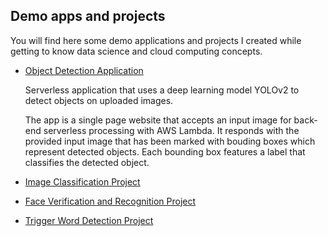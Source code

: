 ## Demo apps and projects
You will find here some demo applications and projects I created while getting to know data science and cloud computing concepts.

  + [Object Detection Application](https://github.com/molly-moon/projects/tree/master/object_detection)

    Serverless application that uses a deep learning model YOLOv2 to detect objects on uploaded images.

    The app is a single page website that accepts an input image for back-end serverless processing with AWS Lambda. It responds with the provided input image that has been marked with bouding boxes which represent detected objects. Each bounding box features a label that classifies the detected object.

+ [Image Classification Project]()
	
+ [Face Verification and Recognition Project]()
	
+ [Trigger Word Detection Project]()
	